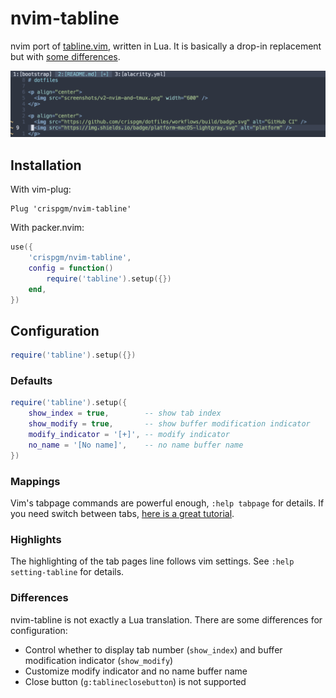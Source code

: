 # nvim-tabline

nvim port of [tabline.vim](https://github.com/mkitt/tabline.vim), written in Lua.
It is basically a drop-in replacement but with [some differences](#Differences).

![nvim-tabline-screenshots](screenshots/nvim-tabline.png)

## Installation

With vim-plug:

```viml
Plug 'crispgm/nvim-tabline'
```

With packer.nvim:

```lua
use({
    'crispgm/nvim-tabline',
    config = function()
        require('tabline').setup({})
    end,
})
```

## Configuration

```lua
require('tabline').setup({})
```

### Defaults

```lua
require('tabline').setup({
    show_index = true,        -- show tab index
    show_modify = true,       -- show buffer modification indicator
    modify_indicator = '[+]', -- modify indicator
    no_name = '[No name]',    -- no name buffer name
})
```

### Mappings

Vim's tabpage commands are powerful enough, `:help tabpage` for details.
If you need switch between tabs, [here is a great tutorial](https://superuser.com/questions/410982/in-vim-how-can-i-quickly-switch-between-tabs).

### Highlights

The highlighting of the tab pages line follows vim settings. See `:help setting-tabline` for details.

### Differences

nvim-tabline is not exactly a Lua translation. There are some differences for configuration:

- Control whether to display tab number (`show_index`) and buffer modification indicator (`show_modify`)
- Customize modify indicator and no name buffer name
- Close button (`g:tablineclosebutton`) is not supported
